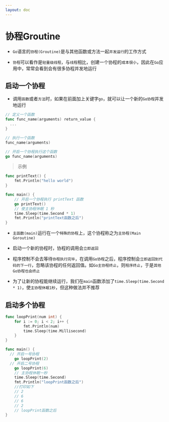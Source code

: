 ```yaml
---
layout: doc
---
```


# 协程Groutine

- `Go`语言的`协程(Groutine)`是与其他函数或方法一起`并发运行`的工作方式

- `协程`可以看作是`轻量级线程`，与`线程`相比，创建一个协程的`成本很小`，因此在`Go`应用中，常常会看到会有很多协程并发地运行

## 启动一个协程
- 调用`函数`或者`方法`时，如果在前面加上关键字`go`，就可以让一个新的`Go协程`并发地运行

```Go
// 定义一个函数
func func_name(arguments) return_value {
  ...
}

// 执行一个函数
func_name(arguments)

// 开启一个协程执行这个函数
go func_name(arguments)
```

> 示例

```Go
func printText() {
	fmt.Println("hello world")
}

func main() {
	// 开启一个协程执行 printText 函数
	go printText()
	// 使主协程休眠 1 秒
	time.Sleep(time.Second * 1)
	fmt.Println("printText函数之后")
}
```
- `主函数(main)`运行在一个`特殊的协程`上，这个协程称之为`主协程(Main Goroutine)`

- 启动一个新的协程时，协程的调用会`立即返回`
- 程序控制不会去等待`协程执行完毕`，在调用`Go协程`之后，程序控制会`立即返回到代码的下一行`，忽略该协程的任何返回值。如`Go主协程终止`，则`程序终止`，于是`其他Go协程也会终止`
- 为了让新的协程能继续运行，我们在`main`函数添加了`time.Sleep(time.Second * 1)`，使`主协程休眠1秒`，但这种做法并不推荐

## 启动多个协程

```Go
func loopPrint(num int) {
	for i := 0; i < 2; i++ {
		fmt.Println(num)
		time.Sleep(time.Millisecond)
	}
}

func main() {
  // 开启一号协程
	go loopPrint(2)
  // 开启二号协程
	go loopPrint(6)
	// 主协程休眠一秒
	time.Sleep(time.Second)
	fmt.Println("loopPrint函数之后")
	//打印如下
	// 2
	// 6
	// 6
	// 2
	// loopPrint函数之后
}
```
